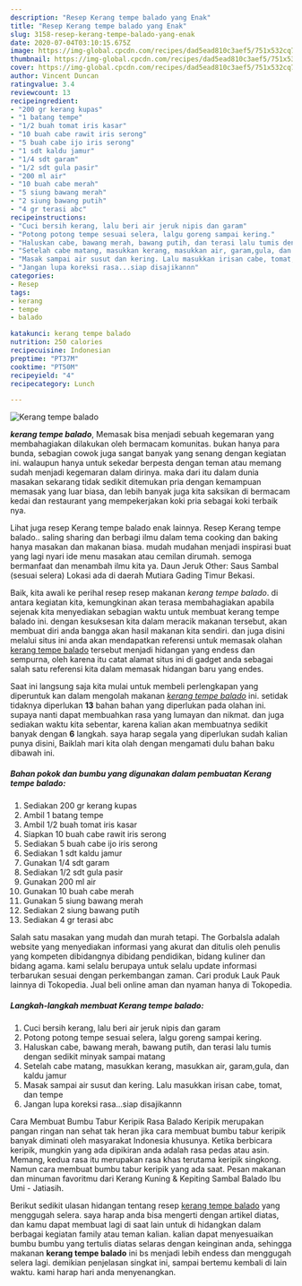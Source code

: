 ```yaml
---
description: "Resep Kerang tempe balado yang Enak"
title: "Resep Kerang tempe balado yang Enak"
slug: 3158-resep-kerang-tempe-balado-yang-enak
date: 2020-07-04T03:10:15.675Z
image: https://img-global.cpcdn.com/recipes/dad5ead810c3aef5/751x532cq70/kerang-tempe-balado-foto-resep-utama.jpg
thumbnail: https://img-global.cpcdn.com/recipes/dad5ead810c3aef5/751x532cq70/kerang-tempe-balado-foto-resep-utama.jpg
cover: https://img-global.cpcdn.com/recipes/dad5ead810c3aef5/751x532cq70/kerang-tempe-balado-foto-resep-utama.jpg
author: Vincent Duncan
ratingvalue: 3.4
reviewcount: 13
recipeingredient:
- "200 gr kerang kupas"
- "1 batang tempe"
- "1/2 buah tomat iris kasar"
- "10 buah cabe rawit iris serong"
- "5 buah cabe ijo iris serong"
- "1 sdt kaldu jamur"
- "1/4 sdt garam"
- "1/2 sdt gula pasir"
- "200 ml air"
- "10 buah cabe merah"
- "5 siung bawang merah"
- "2 siung bawang putih"
- "4 gr terasi abc"
recipeinstructions:
- "Cuci bersih kerang, lalu beri air jeruk nipis dan garam"
- "Potong potong tempe sesuai selera, lalgu goreng sampai kering."
- "Haluskan cabe, bawang merah, bawang putih, dan terasi lalu tumis dengan sedikit minyak sampai matang"
- "Setelah cabe matang, masukkan kerang, masukkan air, garam,gula, dan kaldu jamur"
- "Masak sampai air susut dan kering. Lalu masukkan irisan cabe, tomat, dan tempe"
- "Jangan lupa koreksi rasa...siap disajikannn"
categories:
- Resep
tags:
- kerang
- tempe
- balado

katakunci: kerang tempe balado 
nutrition: 250 calories
recipecuisine: Indonesian
preptime: "PT37M"
cooktime: "PT50M"
recipeyield: "4"
recipecategory: Lunch

---
```



![Kerang tempe balado](https://img-global.cpcdn.com/recipes/dad5ead810c3aef5/751x532cq70/kerang-tempe-balado-foto-resep-utama.jpg)

<b><i>kerang tempe balado</i></b>, Memasak bisa menjadi sebuah kegemaran yang membahagiakan dilakukan oleh bermacam komunitas. bukan hanya para bunda, sebagian cowok juga sangat banyak yang senang dengan kegiatan ini. walaupun hanya untuk sekedar berpesta dengan teman atau memang sudah menjadi kegemaran dalam dirinya. maka dari itu dalam dunia masakan sekarang tidak sedikit ditemukan pria dengan kemampuan memasak yang luar biasa, dan lebih banyak juga kita saksikan di bermacam kedai dan restaurant yang mempekerjakan koki pria sebagai koki terbaik nya.

Lihat juga resep Kerang tempe balado enak lainnya. Resep Kerang tempe balado.. saling sharing dan berbagi ilmu dalam tema cooking dan baking hanya masakan dan makanan biasa. mudah mudahan menjadi inspirasi buat yang lagi nyari ide menu masakan atau cemilan dirumah. semoga bermanfaat dan menambah ilmu kita ya. Daun Jeruk Other: Saus Sambal (sesuai selera) Lokasi ada di daerah Mutiara Gading Timur Bekasi.

Baik, kita awali ke perihal resep resep makanan <i>kerang tempe balado</i>. di antara kegiatan kita, kemungkinan akan terasa membahagiakan apabila sejenak kita menyediakan sebagian waktu untuk membuat kerang tempe balado ini. dengan kesuksesan kita dalam meracik makanan tersebut, akan membuat diri anda bangga akan hasil makanan kita sendiri. dan juga disini melalui situs ini anda akan mendapatkan referensi untuk memasak olahan <u>kerang tempe balado</u> tersebut menjadi hidangan yang endess dan sempurna, oleh karena itu catat alamat situs ini di gadget anda sebagai salah satu referensi kita dalam memasak hidangan baru yang endes.


Saat ini langsung saja kita mulai untuk membeli perlengkapan yang diperuntuk kan dalam mengolah makanan <u><i>kerang tempe balado</i></u> ini. setidak tidaknya diperlukan <b>13</b> bahan bahan yang diperlukan pada olahan ini. supaya nanti dapat membuahkan rasa yang lumayan dan nikmat. dan juga sediakan waktu kita sebentar, karena kalian akan membuatnya sedikit banyak dengan <b>6</b> langkah. saya harap segala yang diperlukan sudah kalian punya disini, Baiklah mari kita olah dengan mengamati dulu bahan baku dibawah ini.

<!--inarticleads1-->

##### Bahan pokok dan bumbu yang digunakan dalam pembuatan Kerang tempe balado:

1. Sediakan 200 gr kerang kupas
1. Ambil 1 batang tempe
1. Ambil 1/2 buah tomat iris kasar
1. Siapkan 10 buah cabe rawit iris serong
1. Sediakan 5 buah cabe ijo iris serong
1. Sediakan 1 sdt kaldu jamur
1. Gunakan 1/4 sdt garam
1. Sediakan 1/2 sdt gula pasir
1. Gunakan 200 ml air
1. Gunakan 10 buah cabe merah
1. Gunakan 5 siung bawang merah
1. Sediakan 2 siung bawang putih
1. Sediakan 4 gr terasi abc


Salah satu masakan yang mudah dan murah tetapi. The Gorbalsla adalah website yang menyediakan informasi yang akurat dan ditulis oleh penulis yang kompeten dibidangnya dibidang pendidikan, bidang kuliner dan bidang agama. kami selalu berupaya untuk selalu update informasi terbarukan sesuai dengan perkembangan zaman. Cari produk Lauk Pauk lainnya di Tokopedia. Jual beli online aman dan nyaman hanya di Tokopedia. 

<!--inarticleads2-->

##### Langkah-langkah membuat Kerang tempe balado:

1. Cuci bersih kerang, lalu beri air jeruk nipis dan garam
1. Potong potong tempe sesuai selera, lalgu goreng sampai kering.
1. Haluskan cabe, bawang merah, bawang putih, dan terasi lalu tumis dengan sedikit minyak sampai matang
1. Setelah cabe matang, masukkan kerang, masukkan air, garam,gula, dan kaldu jamur
1. Masak sampai air susut dan kering. Lalu masukkan irisan cabe, tomat, dan tempe
1. Jangan lupa koreksi rasa...siap disajikannn


Cara Membuat Bumbu Tabur Keripik Rasa Balado Keripik merupakan pangan ringan nan sehat tak heran jika cara membuat bumbu tabur keripik banyak diminati oleh masyarakat Indonesia khusunya. Ketika berbicara keripik, mungkin yang ada dipikiran anda adalah rasa pedas atau asin. Memang, kedua rasa itu merupakan rasa khas terutama keripik singkong. Namun cara membuat bumbu tabur keripik yang ada saat. Pesan makanan dan minuman favoritmu dari Kerang Kuning &amp; Kepiting Sambal Balado Ibu Umi - Jatiasih. 

Berikut sedikit ulasan hidangan tentang resep <u>kerang tempe balado</u> yang menggugah selera. saya harap anda bisa mengerti dengan artikel diatas, dan kamu dapat membuat lagi di saat lain untuk di hidangkan dalam berbagai kegiatan family atau teman kalian. kalian dapat menyesuaikan bumbu bumbu yang tertulis diatas selaras dengan keinginan anda, sehingga makanan <b>kerang tempe balado</b> ini bs menjadi lebih endess dan menggugah selera lagi. demikian penjelasan singkat ini, sampai bertemu kembali di lain waktu. kami harap hari anda menyenangkan.
